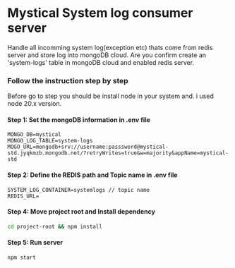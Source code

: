 # Mystical System log consumer server

Handle all incomming system log(exception etc) thats come from redis server and store log into mongoDB cloud. Are you confirm create an 'system-logs' table in mongoDB cloud and enabled redis server.


### Follow the instruction step by step
Before go to step you should be install node in your system and. i used node 20.x version.


#### Step 1: Set the mongoDB information in .env file
```
MONGO_DB=mystical
MONGO_LOG_TABLE=system-logs
MOGO_URL=mongodb+srv://username:passsword@mystical-std.jyqkmzb.mongodb.net/?retryWrites=true&w=majority&appName=mystical-std

```

#### Step 2: Define the REDIS path and Topic name in .env file
```
SYSTEM_LOG_CONTAINER=systemlogs // topic name
REDIS_URL=
```

#### Step 4: Move project root and Install dependency
```sh
cd project-root && npm install
```

#### Step 5: Run server
```sh
npm start
```